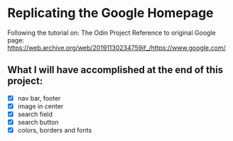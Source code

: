 # Replicating the Google Homepage
Following the tutorial on: The Odin Project
Reference to original Google page: https://web.archive.org/web/20191130234759if_/https://www.google.com/

## What I will have accomplished at the end of this project:
- [x] nav bar, footer
- [x] image in center 
- [x] search field
- [x] search button
- [x] colors, borders and fonts
